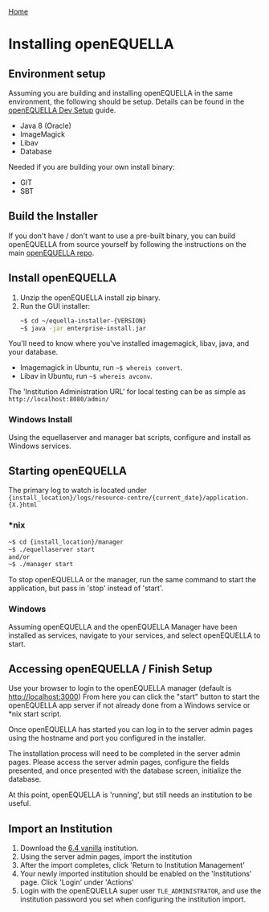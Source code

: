 [Home](https://openequella.github.io/)

# Installing openEQUELLA

## Environment setup
Assuming you are building and installing openEQUELLA in the same environment, the following should be setup.  Details can be found in the [openEQUELLA Dev Setup](https://github.com/openequella/Equella#download-required-software) guide.

- Java 8 (Oracle)
- ImageMagick
- Libav
- Database

Needed if you are building your own install binary:
- GIT
- SBT

## Build the Installer

If you don't have / don't want to use a pre-built binary, you can build openEQUELLA from source yourself by following the instructions on the main [openEQUELLA repo](https://github.com/openequella/Equella).

## Install openEQUELLA
1. Unzip the openEQUELLA install zip binary.
1. Run the GUI installer:
    ```bash
    ~$ cd ~/equella-installer-{VERSION}
    ~$ java -jar enterprise-install.jar
    ```
You'll need to know where you've installed imagemagick, libav, java, and your database.
- Imagemagick in Ubuntu, run ```~$ whereis convert```.
- Libav in Ubuntu, run ```~$ whereis avconv```.

The 'Institution Administration URL' for local testing can be as simple as ```http://localhost:8080/admin/```

### Windows Install
Using the equellaserver and manager bat scripts, configure and install as Windows services.

## Starting openEQUELLA
The primary log to watch is located under ```{install_location}/logs/resource-centre/{current_date}/application.{X.}html```

### \*nix
```bash
~$ cd {install_location}/manager
~$ ./equellaserver start
and/or
~$ ./manager start
```
To stop openEQUELLA or the manager, run the same command to start the application, but pass in 'stop' instead of 'start'.

### Windows
Assuming openEQUELLA and the openEQUELLA Manager have been installed as services, navigate to your services, and select openEQUELLA to start.

## Accessing openEQUELLA / Finish Setup
Use your browser to login to the openEQUELLA manager (default is <http://localhost:3000>)
From here you can click the "start" button to start the openEQUELLA app server if not already done from a Windows service or \*nix start script.

Once openEQUELLA has started you can log in to the server admin pages using the hostname and port you configured in the installer.

The installation process will need to be completed in the server admin pages.  Please access the server admin pages, configure the fields presented, and once presented with the database screen, initialize the database.

At this point, openEQUELLA is 'running', but still needs an institution to be useful.

## Import an Institution
1. Download the [6.4 vanilla](https://github.com/openequella/openequella.github.io/blob/master/guides/6.4VanillaReferenceInstitution.tgz) institution.
1. Using the server admin pages, import the institution
1. After the import completes, click 'Return to Institution Management'
1. Your newly imported institution should be enabled on the 'Institutions' page.  Click 'Login' under 'Actions'
1. Login with the openEQUELLA super user ```TLE_ADMINISTRATOR```, and use the institution password you set when configuring the institution import.
